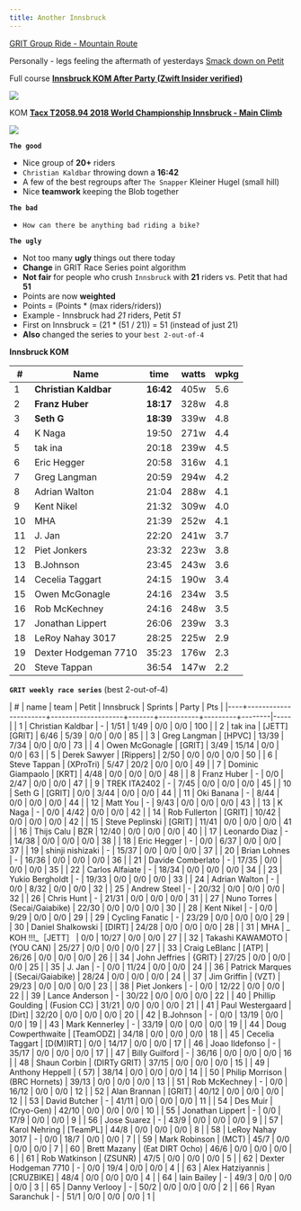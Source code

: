 ```yaml
---
title: Another Innsbruck
---
```


[GRIT Group Ride - Mountain Route](https://zwiftpower.com/events.php?zid=1319123)

Personally - legs feeling the aftermath of yesterdays [Smack down on Petit](https://mcgonago.github.io/teamgrit/2020/12/08/Smack-down-continues-on-Petit.html)

Full course **[Innsbruck KOM After Party (Zwift Insider verified)](https://www.strava.com/segments/20539949)**

![](images/Innsbruck_KOM_After_Party_Zwift_Insider_verified.png)

KOM **[Tacx T2058.94 2018 World Championship Innsbruck - Main Climb](https://www.strava.com/segments/15830123 "you ready to go sub 20:00?")**

![](images/Tacx_T2058_94_2018_World_Championship_Innsbruck_Main_Climb.png)

**`The good`**

- Nice group of **20+** riders
- `Christian Kaldbar` throwing down a **16:42**
- A few of the best regroups after `The Snapper` Kleiner Hugel (small hill)
- Nice **teamwork** keeping the Blob together

**`The bad`**

- `How can there be anything bad riding a bike?`

**`The ugly`**

- Not too many **ugly** things out there today
- **Change** in GRIT Race Series point algorithm
- **Not fair** for people who crush `Innsbruck` with **21** riders vs. Petit that had **51**
- Points are now **weighted**
- Points = (Points * (max riders/riders))
- Example - Innsbruck had *21* riders, Petit *51*
- First on Innsbruck = (21 * (51 / 21)) = 51 (instead of just 21)
- **Also** changed the series to your `best 2-out-of-4`
             
**Innsbruck KOM**
             
|  # |    Name                  | time      | watts | wpkg |
|----|--------------------------|-----------|-------|------|
|  1 |  **Christian Kaldbar**   | **16:42** | 405w  |  5.6 |
|  2 |  **Franz Huber**         | **18:17** | 328w  |  4.8 |
|  3 |  **Seth G**              | **18:39** | 339w  |  4.8 |
|  4 |    K Naga                |   19:50   | 271w  |  4.4 |
|  5 |    tak ina               |   20:18   | 239w  |  4.5 |
|  6 |    Eric Hegger           |   20:58   | 316w  |  4.1 |
|  7 |    Greg Langman          |   20:59   | 294w  |  4.2 |
|  8 |    Adrian Walton         |   21:04   | 288w  |  4.1 |
|  9 |    Kent Nikel            |   21:32   | 309w  |  4.0 |
| 10 |    MHA                   |   21:39   | 252w  |  4.1 |
| 11 |    J. Jan                |   22:20   | 241w  |  3.7 |
| 12 |    Piet Jonkers          |   23:32   | 223w  |  3.8 |
| 13 |    B.Johnson             |   23:45   | 243w  |  3.6 |
| 14 |    Cecelia Taggart       |   24:15   | 190w  |  3.4 |
| 15 |    Owen McGonagle        |   24:16   | 234w  |  3.5 |
| 16 |    Rob McKechney         |   24:16   | 248w  |  3.5 |
| 17 |    Jonathan Lippert      |   26:06   | 239w  |  3.3 |
| 18 |    LeRoy Nahay 3017      |   28:25   | 225w  |  2.9 |
| 19 |    Dexter Hodgeman 7710  |   35:23   | 176w  |  2.3 |
| 20 |    Steve Tappan          |   36:54   | 147w  |  2.2 |
                  
**`GRIT weekly race series`** (best 2-out-of-4)
                  
|  # | name                 | team               | Petit | Innsbruck | Sprints | Party  | Pts |
|----+----------------------+--------------------+-------+-----------+---------+--------|-----|
|  1 | Christian Kaldbar    | -                  | 1/51  | 1/49      | 0/0     | 0/0    | 100 |
|  2 | tak ina              | [JETT][GRIT]       | 6/46  | 5/39      | 0/0     | 0/0    |  85 |
|  3 | Greg Langman         | [HPVC]             | 13/39 | 7/34      | 0/0     | 0/0    |  73 |
|  4 | Owen McGonagle       | [GRIT]             | 3/49  | 15/14     | 0/0     | 0/0    |  63 |
|  5 | Derek Sawyer         | [Rippers]          | 2/50  | 0/0       | 0/0     | 0/0    |  50 |
|  6 | Steve Tappan         | (XProTri)          | 5/47  | 20/2      | 0/0     | 0/0    |  49 |
|  7 | Dominic Giampaolo    | [KRT]              | 4/48  | 0/0       | 0/0     | 0/0    |  48 |
|  8 | Franz Huber          | -                  | 0/0   | 2/47      | 0/0     | 0/0    |  47 |
|  9 | TREK ITA2402         | -                  | 7/45  | 0/0       | 0/0     | 0/0    |  45 |
| 10 | Seth G               | [GRIT]             | 0/0   | 3/44      | 0/0     | 0/0    |  44 |
| 11 | Oki Banana           | -                  | 8/44  | 0/0       | 0/0     | 0/0    |  44 |
| 12 | Matt You             | -                  | 9/43  | 0/0       | 0/0     | 0/0    |  43 |
| 13 | K Naga               | -                  | 0/0   | 4/42      | 0/0     | 0/0    |  42 |
| 14 | Rob Fullerton        | [GRIT]             | 10/42 | 0/0       | 0/0     | 0/0    |  42 |
| 15 | Steve Peplinski      | [GRIT]             | 11/41 | 0/0       | 0/0     | 0/0    |  41 |
| 16 | Thijs Calu           | BZR                | 12/40 | 0/0       | 0/0     | 0/0    |  40 |
| 17 | Leonardo Diaz        | -                  | 14/38 | 0/0       | 0/0     | 0/0    |  38 |
| 18 | Eric Hegger          | -                  | 0/0   | 6/37      | 0/0     | 0/0    |  37 |
| 19 | shinji nishizaki     | -                  | 15/37 | 0/0       | 0/0     | 0/0    |  37 |
| 20 | Brian Lohnes         | -                  | 16/36 | 0/0       | 0/0     | 0/0    |  36 |
| 21 | Davide Comberlato    | -                  | 17/35 | 0/0       | 0/0     | 0/0    |  35 |
| 22 | Carlos Alfaiate      | -                  | 18/34 | 0/0       | 0/0     | 0/0    |  34 |
| 23 | Yukio Bergholdt      | -                  | 19/33 | 0/0       | 0/0     | 0/0    |  33 |
| 24 | Adrian Walton        | -                  | 0/0   | 8/32      | 0/0     | 0/0    |  32 |
| 25 | Andrew Steel         | -                  | 20/32 | 0/0       | 0/0     | 0/0    |  32 |
| 26 | Chris Hunt           | -                  | 21/31 | 0/0       | 0/0     | 0/0    |  31 |
| 27 | Nuno Torres          | (Secai/Gaiabike)   | 22/30 | 0/0       | 0/0     | 0/0    |  30 |
| 28 | Kent Nikel           | -                  | 0/0   | 9/29      | 0/0     | 0/0    |  29 |
| 29 | Cycling Fanatic      | -                  | 23/29 | 0/0       | 0/0     | 0/0    |  29 |
| 30 | Daniel Shalkowski    | [DIRT]             | 24/28 | 0/0       | 0/0     | 0/0    |  28 |
| 31 | MHA                  | _ KOH !!!_［JETT］ | 0/0   | 10/27     | 0/0     | 0/0    |  27 |
| 32 | Takashi KAWAMOTO     | (YOU CAN)          | 25/27 | 0/0       | 0/0     | 0/0    |  27 |
| 33 | Craig LeBlanc        | [ATP]              | 26/26 | 0/0       | 0/0     | 0/0    |  26 |
| 34 | John Jeffries        | {GRIT}             | 27/25 | 0/0       | 0/0     | 0/0    |  25 |
| 35 | J. Jan               | -                  | 0/0   | 11/24     | 0/0     | 0/0    |  24 |
| 36 | Patrick Marques      | (Secai/Gaiabike)   | 28/24 | 0/0       | 0/0     | 0/0    |  24 |
| 37 | Jim Griffin          | (VZT)              | 29/23 | 0/0       | 0/0     | 0/0    |  23 |
| 38 | Piet Jonkers         | -                  | 0/0   | 12/22     | 0/0     | 0/0    |  22 |
| 39 | Lance Anderson       | -                  | 30/22 | 0/0       | 0/0     | 0/0    |  22 |
| 40 | Phillip Goulding     | (Fusion CC)        | 31/21 | 0/0       | 0/0     | 0/0    |  21 |
| 41 | Paul Westergaard     | [Dirt]             | 32/20 | 0/0       | 0/0     | 0/0    |  20 |
| 42 | B.Johnson            | -                  | 0/0   | 13/19     | 0/0     | 0/0    |  19 |
| 43 | Mark Kennerley       | -                  | 33/19 | 0/0       | 0/0     | 0/0    |  19 |
| 44 | Doug Cowperthwaite   | [TeamODZ]          | 34/18 | 0/0       | 0/0     | 0/0    |  18 |
| 45 | Cecelia Taggart      | [D(M)IRT]          | 0/0   | 14/17     | 0/0     | 0/0    |  17 |
| 46 | Joao Ildefonso       | -                  | 35/17 | 0/0       | 0/0     | 0/0    |  17 |
| 47 | Billy Guilford       | -                  | 36/16 | 0/0       | 0/0     | 0/0    |  16 |
| 48 | Shaun Corbin         | (DIRTy GRIT)       | 37/15 | 0/0       | 0/0     | 0/0    |  15 |
| 49 | Anthony Heppell      | ( 57)              | 38/14 | 0/0       | 0/0     | 0/0    |  14 |
| 50 | Philip Morrison      | (BRC Hornets)      | 39/13 | 0/0       | 0/0     | 0/0    |  13 |
| 51 | Rob McKechney        | -                  | 0/0   | 16/12     | 0/0     | 0/0    |  12 |
| 52 | Alan Brannan         | [GRIT]             | 40/12 | 0/0       | 0/0     | 0/0    |  12 |
| 53 | David Butcher        | -                  | 41/11 | 0/0       | 0/0     | 0/0    |  11 |
| 54 | Des Muir             | (Cryo-Gen)         | 42/10 | 0/0       | 0/0     | 0/0    |  10 |
| 55 | Jonathan Lippert     | -                  | 0/0   | 17/9      | 0/0     | 0/0    |   9 |
| 56 | Jose Suarez          | -                  | 43/9  | 0/0       | 0/0     | 0/0    |   9 |
| 57 | Karol Nehring        | [TeamPL]           | 44/8  | 0/0       | 0/0     | 0/0    |   8 |
| 58 | LeRoy Nahay 3017     | -                  | 0/0   | 18/7      | 0/0     | 0/0    |   7 |
| 59 | Mark Robinson        | (MCT)              | 45/7  | 0/0       | 0/0     | 0/0    |   7 |
| 60 | Brett Mazany         | (Eat DIRT Ocho)    | 46/6  | 0/0       | 0/0     | 0/0    |   6 |
| 61 | Rob Watkinson        | (ZSUNR)            | 47/5  | 0/0       | 0/0     | 0/0    |   5 |
| 62 | Dexter Hodgeman 7710 | -                  | 0/0   | 19/4      | 0/0     | 0/0    |   4 |
| 63 | Alex Hatziyannis     | [CRUZBIKE]         | 48/4  | 0/0       | 0/0     | 0/0    |   4 |
| 64 | Iain Bailey          | -                  | 49/3  | 0/0       | 0/0     | 0/0    |   3 |
| 65 | Danny Verlooy        | -                  | 50/2  | 0/0       | 0/0     | 0/0    |   2 |
| 66 | Ryan Saranchuk       | -                  | 51/1  | 0/0       | 0/0     | 0/0    |   1 | 



